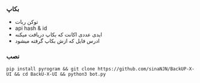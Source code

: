 ### بکاپ
 
 - توکن ربات
 - api hash & id
 - ایدی عددی اکانت که بکاپ دریافت میکنه
 - ادرس فایل که ازش بکاپ گرفته میشود


### نصب
    pip install pyrogram && git clone https://github.com/sinaNJN/BackUP-X-UI && cd BackU-X-UI && python3 bot.py
